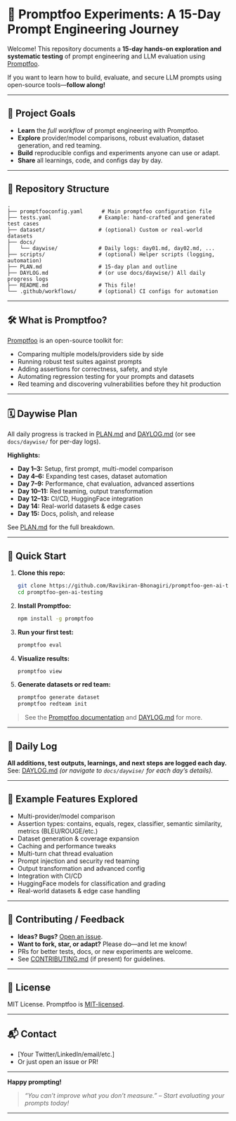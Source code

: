 # 🦾 Promptfoo Experiments: A 15-Day Prompt Engineering Journey

Welcome! This repository documents a **15-day hands-on exploration and systematic testing** of prompt engineering and LLM evaluation using [Promptfoo](https://github.com/promptfoo/promptfoo).

If you want to learn how to build, evaluate, and secure LLM prompts using open-source tools—**follow along!**

---

## 🚩 Project Goals

* **Learn** the *full workflow* of prompt engineering with Promptfoo.
* **Explore** provider/model comparisons, robust evaluation, dataset generation, and red teaming.
* **Build** reproducible configs and experiments anyone can use or adapt.
* **Share** all learnings, code, and configs day by day.

---

## 📁 Repository Structure

```
.
├── promptfooconfig.yaml      # Main promptfoo configuration file
├── tests.yaml               # Example: hand-crafted and generated test cases
├── dataset/                 # (optional) Custom or real-world datasets
├── docs/
│   └── daywise/             # Daily logs: day01.md, day02.md, ...
├── scripts/                 # (optional) Helper scripts (logging, automation)
├── PLAN.md                  # 15-day plan and outline
├── DAYLOG.md                # (or use docs/daywise/) All daily progress logs
├── README.md                # This file!
└── .github/workflows/       # (optional) CI configs for automation
```

---

## 🛠️ What is Promptfoo?

[Promptfoo](https://promptfoo.dev/) is an open-source toolkit for:

* Comparing multiple models/providers side by side
* Running robust test suites against prompts
* Adding assertions for correctness, safety, and style
* Automating regression testing for your prompts and datasets
* Red teaming and discovering vulnerabilities before they hit production

---

## 🗓️ Daywise Plan

All daily progress is tracked in [PLAN.md](./PLAN.md) and [DAYLOG.md](./DAYLOG.md) (or see `docs/daywise/` for per-day logs).

**Highlights:**

* **Day 1–3:** Setup, first prompt, multi-model comparison
* **Day 4–6:** Expanding test cases, dataset automation
* **Day 7–9:** Performance, chat evaluation, advanced assertions
* **Day 10–11:** Red teaming, output transformation
* **Day 12–13:** CI/CD, HuggingFace integration
* **Day 14:** Real-world datasets & edge cases
* **Day 15:** Docs, polish, and release

See [PLAN.md](./PLAN.md) for the full breakdown.

---

## 🚀 Quick Start

1. **Clone this repo:**

   ```bash
   git clone https://github.com/Ravikiran-Bhonagiri/promptfoo-gen-ai-testing.git
   cd promptfoo-gen-ai-testing
   ```

2. **Install Promptfoo:**

   ```bash
   npm install -g promptfoo
   ```

3. **Run your first test:**

   ```bash
   promptfoo eval
   ```

4. **Visualize results:**

   ```bash
   promptfoo view
   ```

5. **Generate datasets or red team:**

   ```bash
   promptfoo generate dataset
   promptfoo redteam init
   ```

> See the [Promptfoo documentation](https://promptfoo.dev/docs/getting-started/) and [DAYLOG.md](./DAYLOG.md) for more.

---

## 📝 Daily Log

**All additions, test outputs, learnings, and next steps are logged each day.**
See: [DAYLOG.md](./DAYLOG.md) *(or navigate to `docs/daywise/` for each day’s details).*

---

## 🧩 Example Features Explored

* Multi-provider/model comparison
* Assertion types: contains, equals, regex, classifier, semantic similarity, metrics (BLEU/ROUGE/etc.)
* Dataset generation & coverage expansion
* Caching and performance tweaks
* Multi-turn chat thread evaluation
* Prompt injection and security red teaming
* Output transformation and advanced config
* Integration with CI/CD
* HuggingFace models for classification and grading
* Real-world datasets & edge case handling

---

## 📣 Contributing / Feedback

* **Ideas? Bugs?** [Open an issue](https://github.com/Ravikiran-Bhonagiri/promptfoo-gen-ai-testing/issues).
* **Want to fork, star, or adapt?** Please do—and let me know!
* PRs for better tests, docs, or new experiments are welcome.
* See [CONTRIBUTING.md](./CONTRIBUTING.md) (if present) for guidelines.

---

## 📜 License

MIT License.
Promptfoo is [MIT-licensed](https://github.com/promptfoo/promptfoo/blob/main/LICENSE).

---

## 📬 Contact

* \[Your Twitter/LinkedIn/email/etc.]
* Or just open an issue or PR!

---

**Happy prompting!**

> *“You can’t improve what you don’t measure.” – Start evaluating your prompts today!*

---